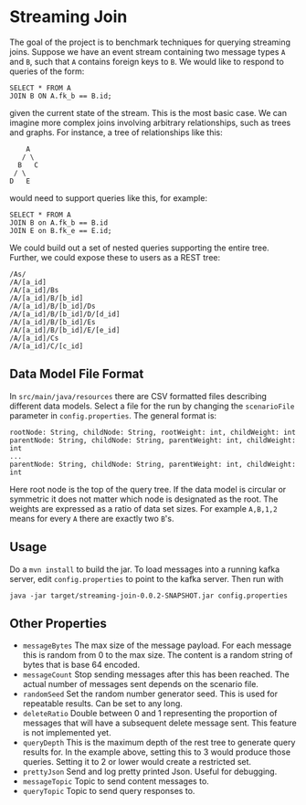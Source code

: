 # Streaming Join

The goal of the project is to benchmark techniques for querying streaming joins.
Suppose we have an event stream containing two message types `A` and `B`, such
that `A` contains foreign keys to `B`. We would like to respond to queries of
the form:
```
SELECT * FROM A
JOIN B ON A.fk_b == B.id;
```
given the current state of the stream. This is the most basic case. We can
imagine more complex joins involving arbitrary relationships, such as trees and
graphs. For instance, a tree of relationships like this:
 ```
     A
    / \
   B   C
  / \
 D   E
 ```
would need to support queries like this, for example:
```
SELECT * FROM A
JOIN B on A.fk_b == B.id
JOIN E on B.fk_e == E.id;
```
We could build out a set of nested queries supporting the entire tree. Further,
we could expose these to users as a REST tree:
```
/As/
/A/[a_id]
/A/[a_id]/Bs
/A/[a_id]/B/[b_id]
/A/[a_id]/B/[b_id]/Ds
/A/[a_id]/B/[b_id]/D/[d_id]
/A/[a_id]/B/[b_id]/Es
/A/[a_id]/B/[b_id]/E/[e_id]
/A/[a_id]/Cs
/A/[a_id]/C/[c_id]
```

## Data Model File Format

In `src/main/java/resources` there are CSV formatted files describing different
data models. Select a file for the run by changing the `scenarioFile` parameter
in `config.properties`. The general format is:
```
rootNode: String, childNode: String, rootWeight: int, childWeight: int
parentNode: String, childNode: String, parentWeight: int, childWeight: int
...
parentNode: String, childNode: String, parentWeight: int, childWeight: int
```
Here root node is the top of the query tree. If the data model is circular or
symmetric it does not matter which node is designated as the root. The weights
 are expressed as a ratio of data set sizes. For example `A,B,1,2` means for
 every `A` there are exactly two `B`'s.

## Usage

Do a `mvn install` to build the jar. To load messages into a running kafka
server, edit `config.properties` to point to the kafka server. Then run with
```
java -jar target/streaming-join-0.0.2-SNAPSHOT.jar config.properties
```

## Other Properties

- `messageBytes` The max size of the message payload. For each message this is
random from 0 to the max size. The content is a random string of bytes that is
base 64 encoded.
- `messageCount` Stop sending messages after this has been reached. The actual
number of messages sent depends on the scenario file.
- `randomSeed` Set the random number generator seed. This is used for repeatable
results. Can be set to any long.
- `deleteRatio` Double between 0 and 1 representing the proportion of messages
that will have a subsequent delete message sent. This feature is not implemented
yet.
- `queryDepth` This is the maximum depth of the rest tree to generate query
results for. In the example above, setting this to 3 would produce those
queries. Setting it to 2 or lower would create a restricted set.
- `prettyJson` Send and log pretty printed Json. Useful for debugging.
- `messageTopic` Topic to send content messages to.
- `queryTopic` Topic to send query responses to.




